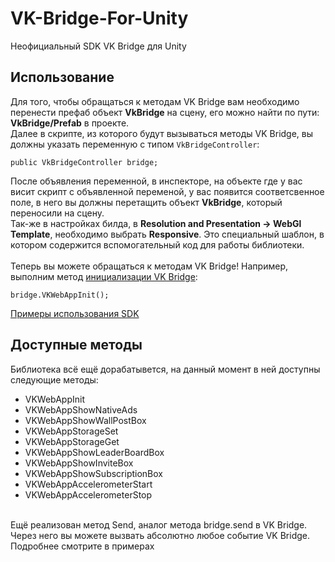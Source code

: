 # VK-Bridge-For-Unity
Неофициальный SDK VK Bridge для Unity

## Использование
Для того, чтобы обращаться к методам VK Bridge вам необходимо перенести префаб объект **VkBridge** на сцену, его можно найти по пути: **VkBridge/Prefab** в проекте.<br>
Далее в скрипте, из которого будут вызываться методы VK Bridge, вы должны указать переменную с типом ```VkBridgeController```:<br>
```
public VkBridgeController bridge;
```
После объявления переменной, в инспекторе, на объекте где у вас висит скрипт с объявленной переменой, у вас появится соответсвенное поле, в него вы должны перетащить объект **VkBridge**, который переносили на сцену.<br>
Так-же в настройках билда, в **Resolution and Presentation -> WebGl Template**, необходимо выбрать **Responsive**. Это специальный шаблон, в котором содержится вспомогательный код для работы библиотеки.<br><br>
Теперь вы можете обращаться к методам VK Bridge! Например, выполним метод <a href="https://dev.vk.com/bridge/VKWebAppInit">инициализации VK Bridge</a>:<br>
```
bridge.VKWebAppInit();
```
<a href="https://github.com/AntonRls/VK-Bridge-For-Unity/blob/main/Examples.md">Примеры использования SDK</a>
## Доступные методы
Библиотека всё ещё дорабатывется, на данный момент в ней доступны следующие методы:<br>
<ul>
  <li>VKWebAppInit
  <li>VKWebAppShowNativeAds
  <li>VKWebAppShowWallPostBox
  <li>VKWebAppStorageSet
  <li>VKWebAppStorageGet
  <li>VKWebAppShowLeaderBoardBox
  <li>VKWebAppShowInviteBox
  <li>VKWebAppShowSubscriptionBox
  <li>VKWebAppAccelerometerStart
  <li>VKWebAppAccelerometerStop
</ul>
<br>
Ещё реализован метод Send, аналог метода bridge.send в VK Bridge. Через него вы можете вызвать абсолютно любое событие VK Bridge. Подробнее смотрите в примерах

